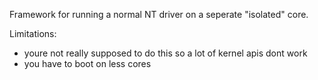 Framework for running a normal NT driver on a seperate "isolated" core.

Limitations:
- youre not really supposed to do this so a lot of kernel apis dont work
- you have to boot on less cores
